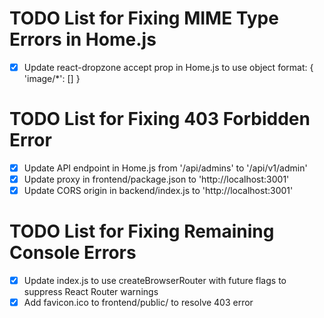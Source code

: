 # TODO List for Fixing MIME Type Errors in Home.js

- [x] Update react-dropzone accept prop in Home.js to use object format: { 'image/*': [] }

# TODO List for Fixing 403 Forbidden Error

- [x] Update API endpoint in Home.js from '/api/admins' to '/api/v1/admin'
- [x] Update proxy in frontend/package.json to 'http://localhost:3001'
- [x] Update CORS origin in backend/index.js to 'http://localhost:3001'

# TODO List for Fixing Remaining Console Errors

- [x] Update index.js to use createBrowserRouter with future flags to suppress React Router warnings
- [x] Add favicon.ico to frontend/public/ to resolve 403 error
